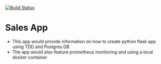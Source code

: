 [![Build Status](https://travis-ci.com/Snktheone/SalesApp.svg?branch=master)](https://travis-ci.com/Snktheone/SalesApp)

# Sales App

* This app would provide information on how to create python flask app using TDD and Postgres DB
* The app would also feature prometheus monitoring and using a local docker container 
